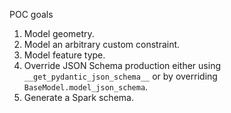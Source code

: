 POC goals

1) Model geometry.
2) Model an arbitrary custom constraint.
3) Model feature type.
4) Override JSON Schema production either using `__get_pydantic_json_schema__` or by overriding `BaseModel.model_json_schema`.
5) Generate a Spark schema.
